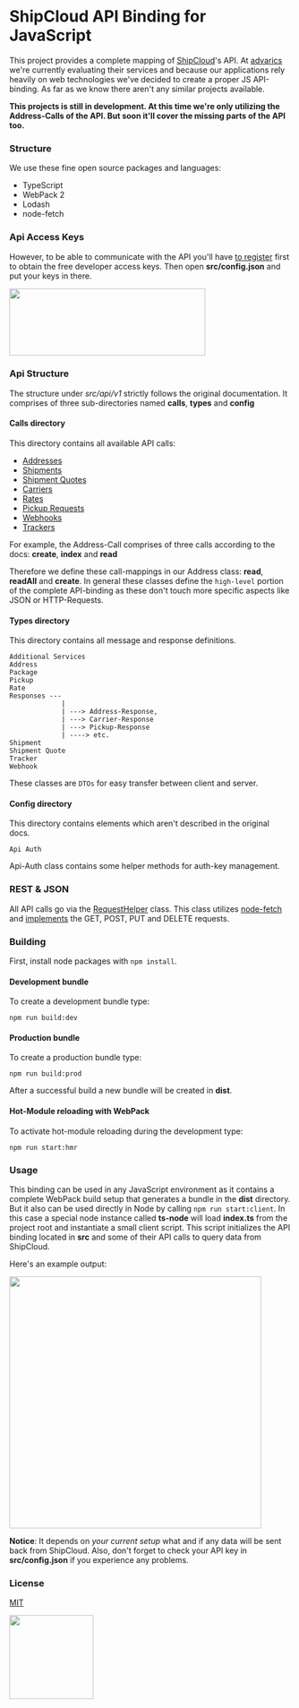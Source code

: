 # ShipCloud API Binding for JavaScript

This project provides a complete mapping of [ShipCloud](https://www.shipcloud.io/)'s API. At [advarics](http://www.advarics.net/) we're currently evaluating their services and because our applications rely heavily on web technologies we've decided to create a proper JS API-binding. As far as we know there aren't any similar projects available. 

**This projects is still in development. At this time we're only utilizing the Address-Calls of the API. But soon it'll cover the missing parts of the API too.**

### Structure

We use these fine open source packages and languages:

* TypeScript
* WebPack 2
* Lodash
* node-fetch

### Api Access Keys

However, to be able to communicate with the API you'll have [to register](https://developers.shipcloud.io/) first to obtain the free developer access keys. Then open **src/config.json** and put your keys in there.

<img src="https://i.imgsafe.org/35ede348de.png" width="350" height="120">

### Api Structure 

The structure under *src/api/v1* strictly follows the original documentation. It comprises of three sub-directories named **calls**, **types** and **config**

#### Calls directory 

This directory contains all available API calls:

- [Addresses](https://github.com/brakmic/shipcloud-js/blob/master/src/api/v1/types/address/address.ts) 
- [Shipments](https://github.com/brakmic/shipcloud-js/blob/master/src/api/v1/types/shipment/shipment.ts)
- [Shipment Quotes](https://github.com/brakmic/shipcloud-js/blob/master/src/api/v1/types/shipment-quote/shipment-quote.ts)
- [Carriers](https://github.com/brakmic/shipcloud-js/blob/master/src/api/v1/types/responses/carrier-response.ts)
- [Rates](https://github.com/brakmic/shipcloud-js/blob/master/src/api/v1/types/rate/rate.ts)
- [Pickup Requests](https://github.com/brakmic/shipcloud-js/blob/master/src/api/v1/types/pickup/pickup.ts)
- [Webhooks](https://github.com/brakmic/shipcloud-js/blob/master/src/api/v1/types/webhook/webhook.ts)
- [Trackers](https://github.com/brakmic/shipcloud-js/blob/master/src/api/v1/types/tracker/tracker.ts)


For example, the Address-Call comprises of three calls according to the docs: **create**, **index** and **read**

Therefore we define these call-mappings in our Address class: **read**, **readAll** and **create**.
In general these classes define the `high-level` portion of the complete API-binding as these don't touch more specific aspects like JSON or HTTP-Requests.

#### Types directory 

This directory contains all message and response definitions.

```
Additional Services
Address 
Package 
Pickup 
Rate 
Responses ---
             |
             | ---> Address-Response, 
             | ---> Carrier-Response
             | ---> Pickup-Response 
             | ----> etc.
Shipment 
Shipment Quote 
Tracker 
Webhook
```

These classes are `DTOs` for easy transfer between client and server.

#### Config directory 

This directory contains elements which aren't described in the original docs.

```
Api Auth
```

Api-Auth class contains some helper methods for auth-key management. 

### REST & JSON 

All API calls go via the [RequestHelper](https://github.com/brakmic/shipcloud-js/blob/master/src/api/base/request-helper.ts) class. This class utilizes [node-fetch](https://www.npmjs.com/package/node-fetch) and [implements](https://github.com/brakmic/shipcloud-js/blob/master/src/api/base/request-helper.ts#L76) the GET, POST, PUT and DELETE requests.

### Building

First, install node packages with `npm install`.

#### Development bundle

To create a development bundle type:

```
npm run build:dev 
```  

#### Production bundle

To create a production bundle type: 

```
npm run build:prod 
```

After a successful build a new bundle will be created in **dist**.

#### Hot-Module reloading with WebPack

To activate hot-module reloading during the development type:

```
npm run start:hmr 
```

### Usage 

This binding can be used in any JavaScript environment as it contains a complete WebPack build setup that generates a bundle in the **dist** directory. But it also can be used directly in Node by calling `npm run start:client`. In this case a special node instance called **ts-node** will load **index.ts** from the project root and instantiate a small client script. This script initializes the API binding located in **src** and some of their API calls to query data from ShipCloud. 

Here's an example output:

<img src="https://i.imgsafe.org/366113e56e.png" width="450">

**Notice**: It depends on *your current setup* what and if any data will be sent back from ShipCloud. Also, don't forget to check your API key in **src/config.json** if you experience any problems. 

### License 

[MIT](https://github.com/brakmic/shipcloud-js/blob/master/LICENSE)

<img src="https://i.imgsafe.org/36963687f2.png" width="150">